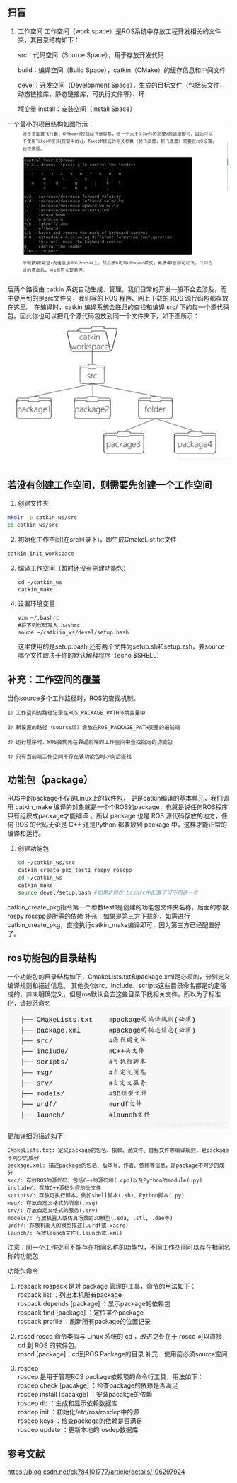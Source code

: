 ## 扫盲
1. 工作空间
工作空间（work space）是ROS系统中存放工程开发相关的文件夹，其目录结构如下：

    src：代码空间（Source Space），用于存放开发代码

    build：编译空间（Build Space），catkin（CMake）的缓存信息和中间文件

    devel：开发空间（Development Space），生成的目标文件（包括头文件，动态链接库，静态链接库，可执行文件等）、环

    境变量
    install：安装空间（Install Space）

一个最小的项目结构如图所示：
![alt text](image.png)

后两个路径由 catkin 系统自动生成、管理，我们日常的开发一般不会去涉及，而主要用到的是src文件夹，我们写的 ROS 程序、网上下载的 ROS 源代码包都存放在这里。 在编译时，catkin 编译系统会递归的查找和编译 src/ 下的每一个源代码包。因此你也可以把几个源代码包放到同一个文件夹下，如下图所示：
![alt text](image-1.png)


## 若没有创建工作空间，则需要先创建一个工作空间
1. 创建文件夹
```bash
mkdir -p catkin_ws/src
cd catkin_ws/src
```
2. 初始化工作空间(在src目录下)，即生成CmakeList.txt文件
```bash
catkin_init_workspace
```
3. 编译工作空间（暂时还没有创建功能包）
    ```
    cd ~/catkin_ws
    catkin_make 
    ```
4. 设置环境变量
    ```
    vim ~/.bashrc
    #将下列代码写入.bashrc
    souce ~/catkiin_ws/devel/setup.bash
    ```
    这里使用的是setup.bash,还有两个文件为setup.sh和setup.zsh，要source哪个文件取决于你的默认解释程序（echo $SHELL）
## 补充：工作空间的覆盖
当你source多个工作路径时，ROS的查找机制。

    1）工作空间的路径记录在ROS_PACKAGE_PATH环境变量中

    2）新设置的路径（source后）会放在ROS_PACKAGE_PATH变量的最前端

    3）运行程序时，ROS会优先在靠近前端的工作空间中查找指定的功能包

    4）只有当前端工作空间不存在该功能包时才向后查找

## 功能包（package）
ROS中的package不仅是Linux上的软件包，
更是catkin编译的基本单元，我们调用 catkin_make 编译的对象就是一个个ROS的package，也就是说任何ROS程序只有组织成package才能编译 。所以 package 也是 ROS 源代码存放的地方，任何 ROS 的代码无论是 C++ 还是Python 都要放到 package 中，这样才能正常的编译和运行。

1. 创建功能包
    ```bash
    cd ~/catkin_ws/src
    catkin_create_pkg test1 rospy roscpp
    cd ~/catkin_ws
    catkin_make
    source devel/setup.bash #如果之前在.bashrc中配置了可不用这一步
    ```
catkin_create_pkg指令第一个参数test1是创建的功能包文件夹名称，后面的参数rospy roscpp是所需的依赖
补充：如果是第三方下载的，如需进行catkin_create_pkg，直接执行catkin_make编译即可，因为第三方已经配置好了。

## ros功能包的目录结构
一个功能包的目录结构如下，CmakeLists.txt和package.xml是必须的，分别定义编译规则和描述信息。</b>
其他类似src、include、scripts这些目录命名都是约定俗成的，并未明确定义，但是ros默认会去这些目录下找相关文件，所以为了标准化，请规范命名![alt text](image-2.png)
更加详细的描述如下:

    CMakeLists.txt: 定义package的包名、依赖、源文件、目标文件等编译规则，是package
    不可少的成分
    package.xml: 描述package的包名、版本号、作者、依赖等信息，是package不可少的成
    分
    src/: 存放ROS的源代码，包括C++的源码和(.cpp)以及Python的module(.py)
    include/: 存放C++源码对应的头文件
    scripts/: 存放可执行脚本，例如shell脚本(.sh)、Python脚本(.py)
    msg/: 存放自定义格式的消息(.msg)
    srv/: 存放自定义格式的服务(.srv)
    models/: 存放机器人或仿真场景的3D模型(.sda, .stl, .dae等)
    urdf/: 存放机器人的模型描述(.urdf或.xacro)
    launch/: 存放launch文件(.launch或.xml)
注意：同一个工作空间不能存在相同名称的功能包，不同工作空间可以存在相同名称的功能包 

功能包命令
1. rospack
rospack 是对 package 管理的工具，命令的用法如下：  
    rospack list ：列出本机所有package   
    rospack depends [package] ：显示package的依赖包  
    rospack find [package] ：定位某个package  
    rospack profile ：刷新所有package的位置记录  


2. roscd 
roscd 命令类似与 Linux 系统的 cd ，改进之处在于 roscd 可以直接 cd 到 ROS 的软件包。  
    roscd [package]：cd到ROS Package的目录
补充：使用前必须source空间

3. rosdep </b>  
rosdep 是用于管理ROS package依赖项的命令行工具，用法如下：  
    rosdep check [pacakge] ：检查package的依赖是否满足  
    rosdep install [pacakge] ：安装pacakge的依赖  
    rosdep db ：生成和显示依赖数据库  
    rosdep init ：初始化/etc/ros/rosdep中的源  
    rosdep keys ：检查package的依赖是否满足  
    rosdep update ：更新本地的rosdep数据库  

## 参考文献
https://blog.csdn.net/ck784101777/article/details/106297924